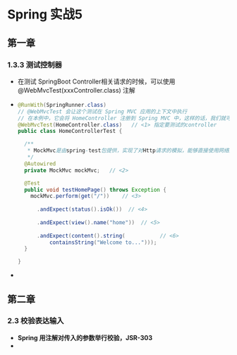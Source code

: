 # Spring 实战5

## 第一章

### 1.3.3 测试控制器

* 在测试 SpringBoot Controller相关请求的时候，可以使用 @WebMvcTest(xxxController.class) 注解

* ```java
  @RunWith(SpringRunner.class)
  // @WebMvcTest 会让这个测试在 Spring MVC 应用的上下文中执行 
  // 在本例中，它会将 HomeController 注册到 Spring MVC 中，这样的话，我们就可以向它发送请求了
  @WebMvcTest(HomeController.class)   // <1> 指定要测试的controller
  public class HomeControllerTest {
  
    /** 
     * MockMvc是由spring-test包提供，实现了对Http请求的模拟，能够直接使用网络的形式，转换到Controller的调用，使得测试速度快、不依赖网络环境。同时提供了一套验证的工具，结果的验证十分方便。
     */
    @Autowired
    private MockMvc mockMvc;   // <2> 
  
    @Test
    public void testHomePage() throws Exception {
      mockMvc.perform(get("/"))    // <3>
      
        .andExpect(status().isOk())  // <4>
        
        .andExpect(view().name("home"))  // <5>
        
        .andExpect(content().string(           // <6>
            containsString("Welcome to...")));  
    }
  
  }
  ```

* 



## 第二章

### 2.3 校验表达输入

* **Spring 用注解对传入的参数举行校验，JSR-303**
* 